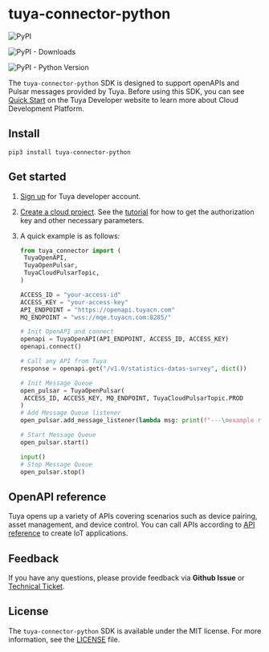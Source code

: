 # tuya-connector-python

![PyPI](https://img.shields.io/pypi/v/tuya-connector-python)

![PyPI - Downloads](https://img.shields.io/pypi/dm/tuya-connector-python)

![PyPI - Python Version](https://img.shields.io/pypi/pyversions/tuya-connector-python)

The `tuya-connector-python` SDK is designed to support openAPIs and Pulsar messages provided by Tuya. Before using this SDK, you can see [Quick Start](https://developer.tuya.com/en/docs/iot/quick-start1?id=K95ztz9u9t89n) on the Tuya Developer website to learn more about Cloud Development Platform.

## Install

`pip3 install tuya-connector-python`

## Get started

1. [Sign up](https://auth.tuya.com/register?from=https%3A%2F%2Fiot.tuya.com%2F) for Tuya developer account.

2. [Create a cloud project](https://iot.tuya.com/cloud/). See the [tutorial](https://developer.tuya.com/en/docs/iot/device-control-practice?id=Kat1jdeul4uf8) for how to get the authorization key and other necessary parameters.

3. A quick example is as follows:

   ``` python
   from tuya_connector import (
   	TuyaOpenAPI,
   	TuyaOpenPulsar,
   	TuyaCloudPulsarTopic,
   )
   
   ACCESS_ID = "your-access-id"
   ACCESS_KEY = "your-access-key"
   API_ENDPOINT = "https://openapi.tuyacn.com"
   MQ_ENDPOINT = "wss://mqe.tuyacn.com:8285/"
   
   # Init OpenAPI and connect
   openapi = TuyaOpenAPI(API_ENDPOINT, ACCESS_ID, ACCESS_KEY)
   openapi.connect()
   
   # Call any API from Tuya
   response = openapi.get("/v1.0/statistics-datas-survey", dict())
   
   # Init Message Queue
   open_pulsar = TuyaOpenPulsar(
   	ACCESS_ID, ACCESS_KEY, MQ_ENDPOINT, TuyaCloudPulsarTopic.PROD
   )
   # Add Message Queue listener
   open_pulsar.add_message_listener(lambda msg: print(f"---\nexample receive: {msg}"))
   
   # Start Message Queue
   open_pulsar.start()
   
   input()
   # Stop Message Queue
   open_pulsar.stop()
   ```

## OpenAPI reference

Tuya opens up a variety of APIs covering scenarios such as device pairing, asset management, and device control. You can call APIs according to [API reference](https://developer.tuya.com/en/docs/cloud/?_source=github) to create IoT applications.

## Feedback

If you have any questions, please provide feedback via **Github Issue** or [Technical Ticket](https://service.console.tuya.com/).

## License

The `tuya-connector-python` SDK is available under the MIT license. For more information, see the [LICENSE](./LICENSE) file.
